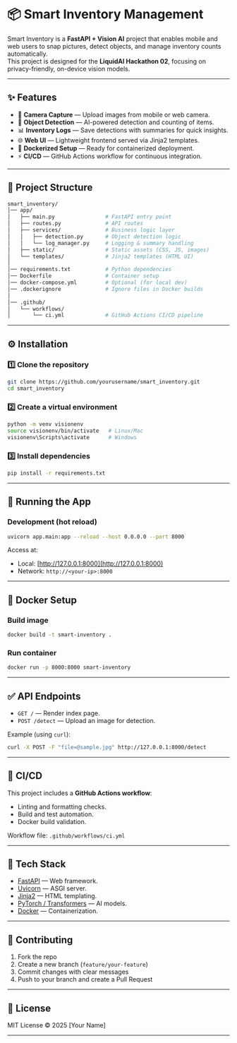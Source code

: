 # 📦 Smart Inventory Management

Smart Inventory is a **FastAPI + Vision AI** project that enables mobile and web users to snap pictures, detect objects, and manage inventory counts automatically.  
This project is designed for the **LiquidAI Hackathon 02**, focusing on privacy-friendly, on-device vision models.

---

## ✨ Features
- 📸 **Camera Capture** — Upload images from mobile or web camera.
- 🤖 **Object Detection** — AI-powered detection and counting of items.
- 📊 **Inventory Logs** — Save detections with summaries for quick insights.
- 🌐 **Web UI** — Lightweight frontend served via Jinja2 templates.
- 🐳 **Dockerized Setup** — Ready for containerized deployment.
- ⚡ **CI/CD** — GitHub Actions workflow for continuous integration.

---

## 📂 Project Structure

```bash
smart_inventory/
│── app/
│   ├── main.py                # FastAPI entry point
│   ├── routes.py              # API routes
│   ├── services/              # Business logic layer
│   │   ├── detection.py       # Object detection logic
│   │   └── log_manager.py     # Logging & summary handling
│   ├── static/                # Static assets (CSS, JS, images)
│   └── templates/             # Jinja2 templates (HTML UI)
│
│── requirements.txt           # Python dependencies
│── Dockerfile                 # Container setup
│── docker-compose.yml         # Optional (for local dev)
│── .dockerignore              # Ignore files in Docker builds
│
│── .github/
│   └── workflows/
│       └── ci.yml             # GitHub Actions CI/CD pipeline
```

---

## ⚙️ Installation

### 1️⃣ Clone the repository
```bash
git clone https://github.com/yourusername/smart_inventory.git
cd smart_inventory
```

### 2️⃣ Create a virtual environment
```bash
python -m venv visionenv
source visionenv/bin/activate   # Linux/Mac
visionenv\Scripts\activate      # Windows
```

### 3️⃣ Install dependencies
```bash
pip install -r requirements.txt
```

---

## 🚀 Running the App

### Development (hot reload)
```bash
uvicorn app.main:app --reload --host 0.0.0.0 --port 8000
```

Access at:
- Local: [http://127.0.0.1:8000](http://127.0.0.1:8000)  
- Network: `http://<your-ip>:8000`

---

## 🐳 Docker Setup

### Build image
```bash
docker build -t smart-inventory .
```

### Run container
```bash
docker run -p 8000:8000 smart-inventory
```

---

## ✅ API Endpoints

- `GET /` — Render index page.  
- `POST /detect` — Upload an image for detection.  

Example (using `curl`):
```bash
curl -X POST -F "file=@sample.jpg" http://127.0.0.1:8000/detect
```

---

## 🔄 CI/CD

This project includes a **GitHub Actions workflow**:
- Linting and formatting checks.
- Build and test automation.
- Docker build validation.

Workflow file: `.github/workflows/ci.yml`

---

## 📌 Tech Stack

- [FastAPI](https://fastapi.tiangolo.com/) — Web framework.
- [Uvicorn](https://www.uvicorn.org/) — ASGI server.
- [Jinja2](https://jinja.palletsprojects.com/) — HTML templating.
- [PyTorch / Transformers](https://huggingface.co/) — AI models.
- [Docker](https://www.docker.com/) — Containerization.

---

## 🤝 Contributing

1. Fork the repo  
2. Create a new branch (`feature/your-feature`)  
3. Commit changes with clear messages  
4. Push to your branch and create a Pull Request  

---

## 📜 License

MIT License © 2025 [Your Name]

---
